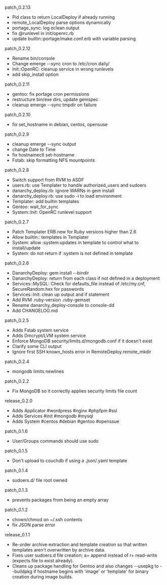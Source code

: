 patch_0.2.13
- Pid class to return LocalDeploy if already running
- remote_LocalDeploy parse options dynamically
- portage_sync: log eclean output
- fix @runlevel in init/openrc.rb
- update builtin::portage/make.conf.erb with variable parsing

patch_0.2.12
- Rename bin/console
- Change emerge --sync cron to /etc/cron.daily/
- Init::OpenRC: cleanup service in wrong runlevels
- add skip_install option

patch_0.2.11
- gentoo: fix portage cron permissions
- restructure bin/exe dirs, update gemspec
- cleanup emerge --sync tmpdir on failure

patch_0.2.10
- fix set_hostname in debian, centos, opensuse

patch_0.2.9
- cleanup emerge --sync output
- change Date to Time
- fix hostnamectl set-hostname
- Fstab: skip formatting NFS mountpoints

patch_0.2.8
- Switch support from RVM to ASDF
- users.rb: use Templater to handle authorized_users and sudoers
- danarchy_deploy.rb: ignore WARNs in gem install
- danarchy_deploy.rb: use sudo -i to load environment
- Templater: add builtin templates
- Gentoo: wait_for_sync
- System::Init: OpenRC runlevel support

patch_0.2.7
- Patch Templater ERB.new for Ruby versions higher than 2.6
- Allow builtin:: templates in Templater
- System: allow :system:updates in template to control what to install/update
- System: do not return if :system is not defined in template

patch_0.2.6
- DanarchyDeploy: gem install --bindir
- DanarchyDeploy: return from each class if not defined in a deployment
- Services::MySQL: Check for defaults_file instead of /etc/my.cnf, SecureRandom.hex for passwords
- Services::Init: clean up output and if statement
- Add RVM .ruby-version .ruby-gemset
- Rename danarchy_deploy-console to console-dd
- Add CHANGELOG.md

patch_0.2.5
- Adds Fstab system service
- Adds Dmcrypt/LVM system service
- Enforce MongoDB security/limits.d/mongodb.conf if it doesn't exist
- Clarify some CLI output
- Ignore first SSH known_hosts error in RemoteDeploy.remote_mkdir

patch_0.2.4
- mongodb limits newlines

patch_0.2.2
- Fix MongoDB so it correctly applies security limits file count

release_0.2.0
- Adds Applicator #wordpress #nginx #phpfpm #ssl
- Adds Services #init #mongodb #mysql
- Adds System #centos #debian #gentoo #openssue

patch_0.1.6
- User/Groups commands should use sudo

patch_0.1.5
- Don't upload to couchdb if using a .json/.yaml template

patch_0.1.4
- sudoers.d/ file root owned

patch_0.1.3
- prevents packages from being an empty array

patch_0.1.2
- chown/chmod on ~/.ssh contents
- fix JSON parse error

release_0.1.1
- Re-order archive extraction and template creation so that written templates aren't overwritten by archive data.
- Fixes user sudoers.d file creation; a+ append instead of r+ read-write (expects file to exist already).
- Cleans up package handling for Gentoo and also changes --usepkg to --buildpkg if hostname begins with 'image' or 'template' for binary creation during image builds.

